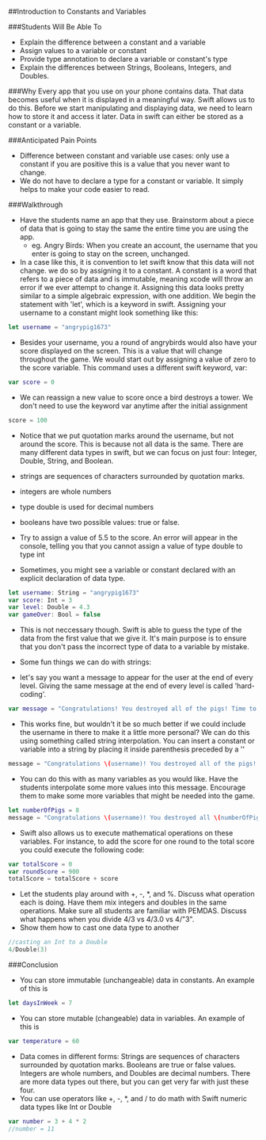 ##Introduction to Constants and Variables

###Students Will Be Able To
- Explain the difference between a constant and a variable
- Assign values to a variable or constant
- Provide type annotation to declare a variable or constant's type
- Explain the differences between Strings, Booleans, Integers, and Doubles.

###Why
Every app that you use on your phone contains data. That data becomes useful when it is displayed in a meaningful way. Swift allows us to do this. Before we start manipulating and displaying data, we need to learn how to store it and access it later. Data in swift can either be stored as a constant or a variable.

###Anticipated Pain Points
- Difference between constant and variable use cases: only use a constant if you are positive this is a value that you never want to change.
- We do not have to declare a type for a constant or variable. It simply helps to make your code easier to read.

###Walkthrough
- Have the students name an app that they use. Brainstorm about a piece of data that is going to stay the same the entire time you are using the app. 
  - eg. Angry Birds: When you create an account, the username that you enter is going to stay on the screen, unchanged. 
- In a case like this, it is convention to let swift know that this data will not change. we do so by assigning it to a constant. A constant is a word that refers to a piece of data and is immutable, meaning xcode will throw an error if we ever attempt to change it. Assigning this data looks pretty similar to a simple algebraic expression, with one addition. We begin the statement with 'let', which is a keyword in swift. Assigning your username to a constant might look something like this:

```swift
let username = "angrypig1673"
```

- Besides your username, you a round of angrybirds would also have your score displayed on the screen. This is a value that will change throughout the game. We would start out by assigning a value of zero to the score variable. This command uses a different swift keyword, var:


```swift
var score = 0
```

- We can reassign a new value to score once a bird destroys a tower. We don't need to use the keyword var anytime after the initial assignment

```swift
score = 100
```

 - Notice that we put quotation marks around the username, but not around the score. This is because not all data is the same. There are many different data types in swift, but we can focus on just four: Integer, Double, String, and Boolean. 
  - strings are sequences of characters surrounded by quotation marks.
  - integers are whole numbers
  - type double is used for decimal numbers
  - booleans have two possible values: true or false.

- Try to assign a value of 5.5 to the score. An error will appear in the console, telling you that you cannot assign a value of type double to type int

- Sometimes, you might see a variable or constant declared with an explicit declaration of data type.

```swift
let username: String = "angrypig1673"
var score: Int = 3
var level: Double = 4.3
var gameOver: Bool = false
```

 - This is not neccessary though. Swift is able to guess the type of the data from the first value that we give it. It's main purpose is to ensure that you don't pass the incorrect type of data to a variable by mistake. 

 - Some fun things we can do with strings: 
  - let's say you want a message to appear for the user at the end of every level. Giving the same message at the end of every level is called 'hard-coding'. 
 
```swift
var message = "Congratulations! You destroyed all of the pigs! Time to move to the next level"
```

 - This works fine, but wouldn't it be so much better if we could include the username in there to make it a little more personal? We can do this using something called string interpolation. You can insert a constant or variable into a string by placing it inside parenthesis preceded by a '\'
 

```swift
message = "Congratulations \(username)! You destroyed all of the pigs! Time to move to the next level"
```

 - You can do this with as many variables as you would like. Have the students interpolate some more values into this message. Encourage them to make some more variables that might be needed into the game. 
 

```swift
let numberOfPigs = 8
message = "Congratulations \(username)! You destroyed all \(numberOfPigs) pigs and completed level \(level) with a final score of \(score)!"
```

 - Swift also allows us to execute mathematical operations on these variables. For instance, to add the score for one round to the total score you could execute the following code:
 

```swift
var totalScore = 0
var roundScore = 900
totalScore = totalScore + score
```

 - Let the students play around with +, -, *, and %. Discuss what operation each is doing. Have them mix integers and doubles in the same operations. Make sure all students are familiar with PEMDAS. Discuss what happens when you divide 4/3 vs 4/3.0 vs 4/"3".
- Show them how to cast one data type to another
 
```swift
//casting an Int to a Double
4/Double(3)
```

###Conclusion
- You can store immutable (unchangeable) data in constants. An example of this is
```Swift
let daysInWeek = 7
```
- You can store mutable (changeable) data in variables. An example of this is
```Swift
var temperature = 60
```
- Data comes in different forms: Strings are sequences of characters surrounded by quotation marks. Booleans are true or false values. Integers are whole numbers, and Doubles are decimal numbers. There are more data types out there, but you can get very far with just these four.
- You can use operators like +, -, *, and / to do math with Swift numeric data types like Int or Double
```Swift
var number = 3 + 4 * 2
//number = 11
```
